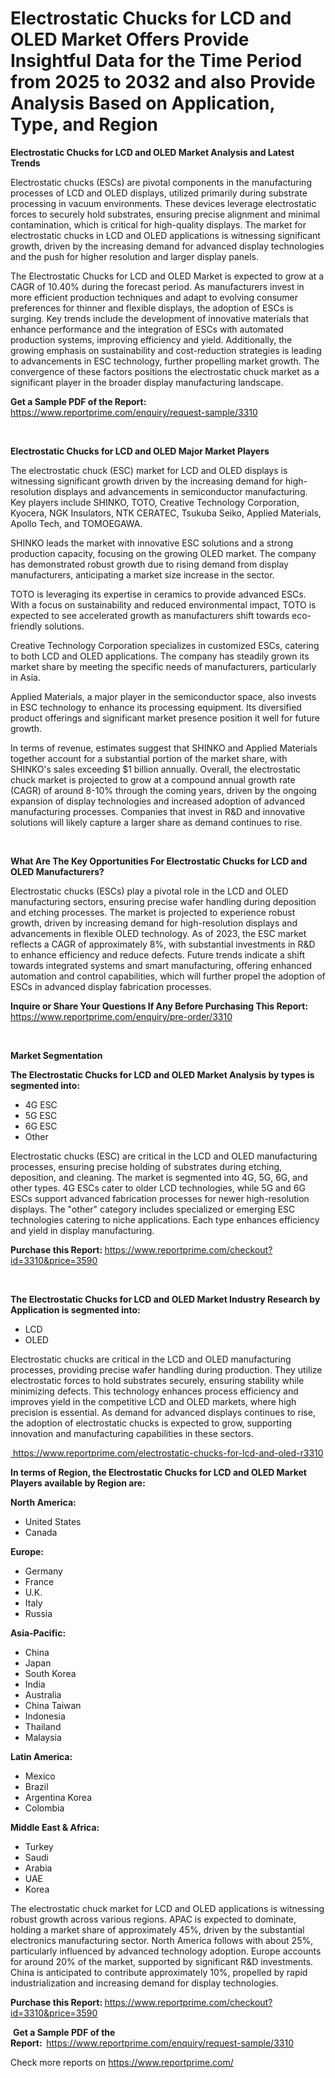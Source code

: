 <p><h1>Electrostatic Chucks for LCD and OLED Market Offers Provide Insightful Data for the Time Period from 2025 to 2032 and also Provide Analysis Based on Application, Type, and Region</h1></p><p><strong>Electrostatic Chucks for LCD and OLED Market Analysis and Latest Trends</strong></p>
<p><p>Electrostatic chucks (ESCs) are pivotal components in the manufacturing processes of LCD and OLED displays, utilized primarily during substrate processing in vacuum environments. These devices leverage electrostatic forces to securely hold substrates, ensuring precise alignment and minimal contamination, which is critical for high-quality displays. The market for electrostatic chucks in LCD and OLED applications is witnessing significant growth, driven by the increasing demand for advanced display technologies and the push for higher resolution and larger display panels.</p><p>The Electrostatic Chucks for LCD and OLED Market is expected to grow at a CAGR of 10.40% during the forecast period. As manufacturers invest in more efficient production techniques and adapt to evolving consumer preferences for thinner and flexible displays, the adoption of ESCs is surging. Key trends include the development of innovative materials that enhance performance and the integration of ESCs with automated production systems, improving efficiency and yield. Additionally, the growing emphasis on sustainability and cost-reduction strategies is leading to advancements in ESC technology, further propelling market growth. The convergence of these factors positions the electrostatic chuck market as a significant player in the broader display manufacturing landscape.</p></p>
<p><strong>Get a Sample PDF of the Report:&nbsp;</strong> <a href="https://www.reportprime.com/enquiry/request-sample/3310?utm_campaign=2112&utm_medium=2&utm_source=Github&utm_content=ia&utm_term=18032025&utm_id=electrostatic-chucks-for-lcd-and-oled">https://www.reportprime.com/enquiry/request-sample/3310</a></p>
<p>&nbsp;</p>
<p><strong>Electrostatic Chucks for LCD and OLED Major Market Players</strong></p>
<p><p>The electrostatic chuck (ESC) market for LCD and OLED displays is witnessing significant growth driven by the increasing demand for high-resolution displays and advancements in semiconductor manufacturing. Key players include SHINKO, TOTO, Creative Technology Corporation, Kyocera, NGK Insulators, NTK CERATEC, Tsukuba Seiko, Applied Materials, Apollo Tech, and TOMOEGAWA.</p><p>SHINKO leads the market with innovative ESC solutions and a strong production capacity, focusing on the growing OLED market. The company has demonstrated robust growth due to rising demand from display manufacturers, anticipating a market size increase in the sector.</p><p>TOTO is leveraging its expertise in ceramics to provide advanced ESCs. With a focus on sustainability and reduced environmental impact, TOTO is expected to see accelerated growth as manufacturers shift towards eco-friendly solutions. </p><p>Creative Technology Corporation specializes in customized ESCs, catering to both LCD and OLED applications. The company has steadily grown its market share by meeting the specific needs of manufacturers, particularly in Asia.</p><p>Applied Materials, a major player in the semiconductor space, also invests in ESC technology to enhance its processing equipment. Its diversified product offerings and significant market presence position it well for future growth.</p><p>In terms of revenue, estimates suggest that SHINKO and Applied Materials together account for a substantial portion of the market share, with SHINKO's sales exceeding $1 billion annually. Overall, the electrostatic chuck market is projected to grow at a compound annual growth rate (CAGR) of around 8-10% through the coming years, driven by the ongoing expansion of display technologies and increased adoption of advanced manufacturing processes. Companies that invest in R&D and innovative solutions will likely capture a larger share as demand continues to rise.</p></p>
<p>&nbsp;</p>
<p><strong>What Are The Key Opportunities For Electrostatic Chucks for LCD and OLED Manufacturers?</strong></p>
<p><p>Electrostatic chucks (ESCs) play a pivotal role in the LCD and OLED manufacturing sectors, ensuring precise wafer handling during deposition and etching processes. The market is projected to experience robust growth, driven by increasing demand for high-resolution displays and advancements in flexible OLED technology. As of 2023, the ESC market reflects a CAGR of approximately 8%, with substantial investments in R&D to enhance efficiency and reduce defects. Future trends indicate a shift towards integrated systems and smart manufacturing, offering enhanced automation and control capabilities, which will further propel the adoption of ESCs in advanced display fabrication processes.</p></p>
<p><strong>Inquire or Share Your Questions If Any Before Purchasing This Report:</strong> <a href="https://www.reportprime.com/enquiry/pre-order/3310?utm_campaign=2112&utm_medium=2&utm_source=Github&utm_content=ia&utm_term=18032025&utm_id=electrostatic-chucks-for-lcd-and-oled">https://www.reportprime.com/enquiry/pre-order/3310</a></p>
<p>&nbsp;</p>
<p><strong>Market Segmentation</strong></p>
<p><strong>The Electrostatic Chucks for LCD and OLED Market Analysis by types is segmented into:</strong></p>
<p><ul><li>4G ESC</li><li>5G ESC</li><li>6G ESC</li><li>Other</li></ul></p>
<p><p>Electrostatic chucks (ESC) are critical in the LCD and OLED manufacturing processes, ensuring precise holding of substrates during etching, deposition, and cleaning. The market is segmented into 4G, 5G, 6G, and other types. 4G ESCs cater to older LCD technologies, while 5G and 6G ESCs support advanced fabrication processes for newer high-resolution displays. The "other" category includes specialized or emerging ESC technologies catering to niche applications. Each type enhances efficiency and yield in display manufacturing.</p></p>
<p><strong>Purchase this Report:&nbsp;</strong><a href="https://www.reportprime.com/checkout?id=3310&price=3590&utm_campaign=2112&utm_medium=2&utm_source=Github&utm_content=ia&utm_term=18032025&utm_id=electrostatic-chucks-for-lcd-and-oled">https://www.reportprime.com/checkout?id=3310&price=3590</a></p>
<p>&nbsp;</p>
<p><strong>The Electrostatic Chucks for LCD and OLED Market Industry Research by Application is segmented into:</strong></p>
<p><ul><li>LCD</li><li>OLED</li></ul></p>
<p><p>Electrostatic chucks are critical in the LCD and OLED manufacturing processes, providing precise wafer handling during production. They utilize electrostatic forces to hold substrates securely, ensuring stability while minimizing defects. This technology enhances process efficiency and improves yield in the competitive LCD and OLED markets, where high precision is essential. As demand for advanced displays continues to rise, the adoption of electrostatic chucks is expected to grow, supporting innovation and manufacturing capabilities in these sectors.</p></p>
<p><a href="https://www.reportprime.com/electrostatic-chucks-for-lcd-and-oled-r3310?utm_campaign=2112&utm_medium=2&utm_source=Github&utm_content=ia&utm_term=18032025&utm_id=electrostatic-chucks-for-lcd-and-oled">&nbsp;https://www.reportprime.com/electrostatic-chucks-for-lcd-and-oled-r3310</a></p>
<p><strong>In terms of Region, the Electrostatic Chucks for LCD and OLED Market Players available by Region are:</strong></p>
<p>
    <p> <strong> North America: </strong>
        <ul>
            <li>United States</li>
            <li>Canada</li>
        </ul>
        </p> 
    <p> <strong> Europe: </strong>
        <ul>
            <li>Germany</li>
            <li>France</li>
            <li>U.K.</li>
            <li>Italy</li>
            <li>Russia</li>
        </ul>
        </p> 
    <p> <strong> Asia-Pacific: </strong>
        <ul>
            <li>China</li>
            <li>Japan</li>
            <li>South Korea</li>
            <li>India</li>
            <li>Australia</li>
            <li>China Taiwan</li>
            <li>Indonesia</li>
            <li>Thailand</li>
            <li>Malaysia</li>
        </ul>
        </p> 
    <p> <strong> Latin America: </strong>
        <ul>
            <li>Mexico</li>
            <li>Brazil</li>
            <li>Argentina Korea</li>
            <li>Colombia</li>
        </ul>
        </p> 
    <p> <strong> Middle East & Africa: </strong>
        <ul>
            <li>Turkey</li>
            <li>Saudi</li>
            <li>Arabia</li>
            <li>UAE</li>
            <li>Korea</li>
        </ul>
    </p>
    </p>
<p><p>The electrostatic chuck market for LCD and OLED applications is witnessing robust growth across various regions. APAC is expected to dominate, holding a market share of approximately 45%, driven by the substantial electronics manufacturing sector. North America follows with about 25%, particularly influenced by advanced technology adoption. Europe accounts for around 20% of the market, supported by significant R&D investments. China is anticipated to contribute approximately 10%, propelled by rapid industrialization and increasing demand for display technologies.</p></p>
<p><strong>Purchase this Report: </strong><a href="https://www.reportprime.com/checkout?id=3310&price=3590&utm_campaign=2112&utm_medium=2&utm_source=Github&utm_content=ia&utm_term=18032025&utm_id=electrostatic-chucks-for-lcd-and-oled">https://www.reportprime.com/checkout?id=3310&price=3590</a></p>
<p>&nbsp;<strong>Get a Sample PDF of the Report:&nbsp;&nbsp;</strong><a href="https://www.reportprime.com/enquiry/request-sample/3310?utm_campaign=2112&utm_medium=2&utm_source=Github&utm_content=ia&utm_term=18032025&utm_id=electrostatic-chucks-for-lcd-and-oled">https://www.reportprime.com/enquiry/request-sample/3310</a></p>
<p><strong></strong></p>
<p>Check more reports on <a href="https://www.reportprime.com/?utm_campaign=2112&utm_medium=2&utm_source=Github&utm_content=ia&utm_term=18032025&utm_id=electrostatic-chucks-for-lcd-and-oled">https://www.reportprime.com/</a></p>